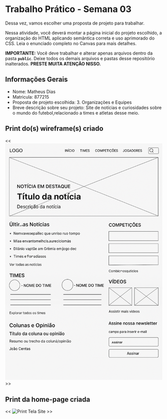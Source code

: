 # Trabalho Prático - Semana 03

Dessa vez, vamos escolher uma proposta de projeto para trabalhar.

Nessa atividade, você deverá montar a página inicial do projeto escolhido, a organização do HTML aplicando semântica correta e uso aprimorado do CSS. Leia o enunciado completo no Canvas para mais detalhes.

**IMPORTANTE:** Você deve trabalhar e alterar apenas arquivos dentro da pasta **`public`**. Deixe todos os demais arquivos e pastas desse repositório inalterados. **PRESTE MUITA ATENÇÃO NISSO.**

## Informações Gerais

- Nome: Matheus Dias 
- Matricula: 877215
- Proposta de projeto escolhida: 3. Organizações e Equipes	
- Breve descrição sobre seu projeto: Site de notícias e curiosidades sobre o mundo do futebol,relacionado a times e atletas desse meio.


## Print do(s) wireframe(s) criado

<< ![Print Wireframe](public/images/wireframe_futebol.png) >>


## Print da home-page criada

<< ![Print Tela Site](public/iamges/print_site.png) >>
